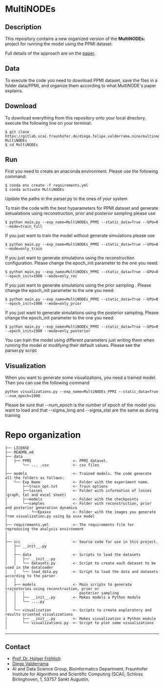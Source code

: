 # MultiNODEs

## Description

This repository contains a new organized version of the <b>MultiNODEs:</b> project for running the model using the PPMI dataset.

Full details of the approach are on the [paper](https://www.nature.com/articles/s41746-022-00666-x). 

## Data

To execute the code you need to download PPMI dataset, save the files in a folder data/PPMI, and organize them according to what MultiNODE's paper explains.


## Download

To download everything from this repository onto your local directory, execute the following line on your terminal:
```
$ git clone https://gitlab.scai.fraunhofer.de/diego.felipe.valderrama.nino/multinodes_newpublicversion.git MultiNODEs
$ cd MultiNODEs
```

## Run

First you need to create an anaconda environment. Please use the following command:
```
$ conda env create -f requirements.yml
$ conda activate MultiNODEs
```

Update the paths in the parser.py to the ones of your system

To train the code with the best hyparameters for PPMI dataset and generate simualations using reconstruction, prior and posterior sampling please use
```
$ python main.py --exp_name=MultiNODEs_PPMI --static_data=True --GPU=0 --mode=train_full
```

If you just want to train the model without generate simulations please use
```
$ python main.py --exp_name=MultiNODEs_PPMI --static_data=True --GPU=0 --mode=only_train
```

If you just want to generate simulations using the reconstruction configuration. Please change the epoch_init parameter to the one you need:
```
$ python main.py --exp_name=MultiNODEs_PPMI --static_data=True --GPU=0 --epoch_init=1900 --mode=only_rec
```

If you just want to generate simulations using the prior sampling . Please change the epoch_init parameter to the one you need:
```
$ python main.py --exp_name=MultiNODEs_PPMI --static_data=True --GPU=0 --epoch_init=1900 --mode=only_prior
```

If you just want to generate simulations using the posterior sampling. Please change the epoch_init parameter to the one you need:
```
$ python main.py --exp_name=MultiNODEs_PPMI --static_data=True --GPU=0 --epoch_init=1900 --mode=only_posterior
```

You can train the model using different parameters just writing them when running the model or modifying their default values. Please see the parser.py script


## Visualization

When you want to generate some visualizations, you need a trained model. Then you can use the following command
```
python visualizations.py --exp_name=MultiNODEs_PPMI --static_data=True --num_epoch=1900
```

Please be sure that --num_epoch is the number of epoch of the model you want to load and that --sigma_long and --sigma_stat are the same as during training

# Repo organization


    ├── LICENSE
    ├── README.md                  
    ├── data
    │   ├── PPMI                   <- PPMI dataset.
    │       └── ... .csv           <- csv files
    │
    ├── models                     <- Trained models. The code generate all the folders as follows:
    │   └── Exp Name               <- Folder with the experiment name.
    │       ├──train_opt.txt       <- Train options
    │       ├──losses              <- Folder with information of losses (graph, txt and excel sheet)
    │       ├──models              <- Folder with the checkpoints
    │       └──samples             <- Folder with reconstruction, prior and posterior generation dynamics
    │           └──Epxxxx          <- Folder with the images you generate from visualization.py using Ep xxxx model
    │
    ├── requirements.yml           <- The requirements file for reproducing the analysis environment
    │                                  
    │
    ├── src                        <- Source code for use in this project.
    │   ├── __init__.py            
    │   │
    │   ├── data                   <- Scripts to load the datasets
    │   │   ├── __init__.py        
    │   │   └── datasets.py        <- Script to create each dataset to be used in the dataloader
    │   │   └── load_data.py       <- Script to load the data and datasets according to the parser
    │   │
    │   ├── models                 <- Main scripts to generate trajectories using reconstruction, prior or
    │   │   │                         posterior sampling
    │   │   ├── __init__.py        <- Makes models a Python module
    │   │   └── ....py
    │   │
    │   └── visualization          <- Scripts to create exploratory and results oriented visualizations
    │       ├── __init__.py        <- Makes visualization a Python module
    │       └── visualizations.py  <- Script to plot some visualizations
    │



--------
## Contact
- [Prof. Dr. Holger Fröhlich](mailto:holger.froehlich@scai.fraunhofer.de)
- [Diego Valderrama](mailto:diego.felipe.valderrama.nino@scai.fraunhofer.de)
- AI and Data Science Group, Bioinformatics Department, Fraunhofer Institute for Algorithms and Scientific Computing (SCAI), Schloss Birlinghoven, 1, 53757 Sankt Augustin.
